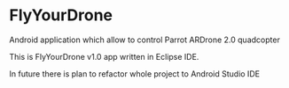 # FlyYourDrone
Android application which allow to control Parrot ARDrone 2.0 quadcopter

This is FlyYourDrone v1.0 app written in Eclipse IDE.

In future there is plan to refactor whole project to Android Studio IDE
